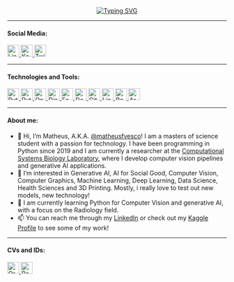 <p align="center">
<a href="https://github.com/matheusfvesco">
  <img src="https://readme-typing-svg.demolab.com?font=Roboto+Mono&duration=1200&pause=1000&color=FFFFFF&center=true&multiline=true&width=500&height=90&lines=Matheus+Farinaro+Vesco;Computer+Vision+researcher+at+%40CSBL;Computer+Vision+%7C+Python+%7C+Deep+Learning" alt="Typing SVG" />
</a>
<!---
<a href="https://github.com/matheusfvesco">
  <img src="https://readme-typing-svg.demolab.com?font=Heebo&duration=1500&pause=1500&color=FFFFFF&center=true&multiline=true&width=435&height=85&lines=Matheus+Farinaro+Vesco;Rad+Tech+student+at+%40unifesp;Data+Science+%7C+Python+%7C+Machine+Learning" alt="Typing SVG" />
</a>
--->

---

<div>
  <h4>Social Media:</h4>
  <a href="https://www.linkedin.com/in/matheusfvesco">
        <img alt="LinkedIn URL" src="https://img.shields.io/badge/LinkedIn-%230a66c2?labelColor=0a66c2&style=flat-square&logo=linkedin&logoColor=%23ffffff" height="27">
  </a>
  <a href="https://www.kaggle.com/matheusfvesco">
        <img alt="Kaggle URL" src="https://img.shields.io/badge/Kaggle-%232d2d2d?labelColor=2d2d2d&style=flat-square&logo=kaggle&logoColor=%232bbdfa" height="27">
  </a>
  <a href="https://twitter.com/intent/follow?screen_name=matheusfvesco">
        <img alt="Twitter URL" src="https://img.shields.io/badge/Twitter-%231d9bf0?labelColor=1d9bf0&style=flat-square&logo=twitter&logoColor=%23ffffff" height="27">
  </a>
</div>

---

<div>
  <h4>Technologies and Tools:</h4>
  <a href="https://github.com/matheusfvesco">
        <img alt="Python URL" src="https://img.shields.io/badge/Python-%232d2d2d?labelColor=2d2d2d&style=flat-square&logo=python&logoColor=%233777ab" height="27">
  </a>
  <a href="https://pytorch.org/">
        <img alt="Pytorch URL" src="https://img.shields.io/badge/Pytorch-%232d2d2d?labelColor=2d2d2d&style=flat-square&logo=pytorch&logoColor=%23ee4c2c" height="27">
  </a>
  <!---
  <a href="https://github.com/matheusfvesco">
        <img alt="Tensorflow URL" src="https://img.shields.io/badge/Tensorflow-%232d2d2d?labelColor=2d2d2d&style=flat-square&logo=tensorflow&logoColor=%23FFA800" height="27">
  </a>
  <a href="https://github.com/matheusfvesco">
        <img alt="Scikit Learn URL" src="https://img.shields.io/badge/scikit%20learn-%232d2d2d?labelColor=2d2d2d&style=flat-square&logo=scikitlearn&logoColor=%23ffffff" height="27">
  </a>
  --->
  <a href="https://opencv.org/">
        <img alt="Opencv URL" src="https://img.shields.io/badge/OpenCV-%232d2d2d?labelColor=2d2d2d&style=flat-square&logo=opencv&logoColor=%23ffffff" height="27">
  </a>
  <a href="https://www.djangoproject.com/">
        <img alt="Django URL" src="https://img.shields.io/badge/Django-%23103e2e?labelColor=103e2e&style=flat-square&logo=django&logoColor=%23ffffff" height="27">
  </a>
  <a href="https://fastapi.tiangolo.com/">
        <img alt="Fastapi URL" src="https://img.shields.io/badge/FastAPI-%23019587?labelColor=019587&style=flat-square&logo=fastapi&logoColor=%23ffffff" height="27">
  </a>
  
  <a href="https://www.docker.com/">
        <img alt="Docker URL" src="https://img.shields.io/badge/Docker-%232496ed?labelColor=2496ed&style=flat-square&logo=docker&logoColor=%23ffffff" height="27">
  </a>
  <a href="https://github.com/matheusfvesco">
        <img alt="Git URL" src="https://img.shields.io/badge/Git-%232d2d2d?labelColor=2d2d2d&style=flat-square&logo=git&logoColor=%23f34f29" height="27">
  </a>
  
  <a href="https://github.com/matheusfvesco">
        <img alt="Linux URL" src="https://img.shields.io/badge/Linux-%232d2d2d?labelColor=2d2d2d&style=flat-square&logo=linux&logoColor=%23ffffff" height="27">
  </a>
  <a href="https://github.com/matheusfvesco">
        <img alt="Bash URL" src="https://img.shields.io/badge/Bash-%232d2d2d?labelColor=2d2d2d&style=flat-square&logo=gnubash&logoColor=%23ffffff" height="27">
  </a>
  <!---
  <a href="https://github.com/matheusfvesco">
        <img alt="Postgresql URL" src="https://img.shields.io/badge/PostgreSQL-%23336791?labelColor=336791&style=flat-square&logo=postgresql&logoColor=%23ffffff" height="27">
  </a>
  --->
  <a href="https://github.com/matheusfvesco">
        <img alt="Arduino URL" src="https://img.shields.io/badge/Arduino-%2300979d?labelColor=00979d&style=flat-square&logo=arduino&logoColor=%23ffffff" height="27">
  </a>

</div>

---

<div>
  <h4>About me:</h4>
</div>

- 👋 Hi, I’m Matheus, A.K.A. [@matheusfvesco](https://www.github.com/matheusfvesco)! I am a masters of science student with a passion for technology. I have been programming in Python since 2019 and I am currently a researcher at the [Computational Systems Biology Laboratory](https://www.csbiology.org/), where I develop computer vision pipelines and generative AI applications.
- 👀 I’m interested in Generative AI, AI for Social Good, Computer Vision, Computer Graphics, Machine Learning, Deep Learning, Data Science, Health Sciences and 3D Printing. Mostly, i really love to test out new models, new technology!
- 🌱 I am currently learning Python for Computer Vision and generative AI, with a focus on the Radiology field.
- 📫 You can reach me through my [LinkedIn](https://www.linkedin.com/in/matheusfvesco/) or check out my [Kaggle Profile](https://www.kaggle.com/matheusfvesco) to see some of my work!

---

<div>
  <h4>CVs and IDs:</h4>
  <a href="https://orcid.org/0000-0002-4107-1281">
        <img alt="Orcid URL" src="https://img.shields.io/badge/Orcid-%232d2d2d?labelColor=2d2d2d&style=flat-square&logo=orcid&logoColor=%23A6CE39" height="27">
  </a>
  <a href="https://www.researchgate.net/profile/Matheus-Farinaro-Vesco">
        <img alt="Researchgate URL" src="https://img.shields.io/badge/ResearchGate-%232d2d2d?labelColor=2d2d2d&style=flat-square&logo=researchgate&logoColor=%2300CCBB" height="27">
  </a>
</div>
